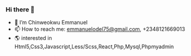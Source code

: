 ### Hi there 👋

- 🔭 I’m Chinweokwu Emmanuel
- 📫 How to reach me: emmanuelodel75@gmail.com, +2348121669013
- 🌎 interested in Html5,Css3,Javascript,Less/Scss,React,Php,Mysql,Phpmyadmin

